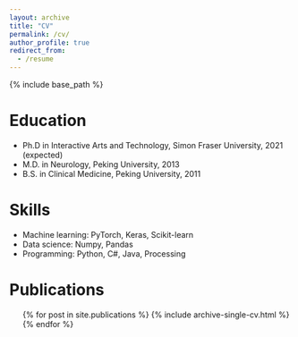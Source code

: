 ```yaml
---
layout: archive
title: "CV"
permalink: /cv/
author_profile: true
redirect_from:
  - /resume
---
```


{% include base_path %}

Education
======
* Ph.D in Interactive Arts and Technology, Simon Fraser University, 2021 (expected)
* M.D. in Neurology, Peking University, 2013
* B.S. in Clinical Medicine, Peking University, 2011

<!-- Work experience
======
* Summer 2015: Research Assistant
  * Github University
  * Duties included: Tagging issues
  * Supervisor: Professor Git

* Fall 2015: Research Assistant
  * Github University
  * Duties included: Merging pull requests
  * Supervisor: Professor Hub -->

Skills
======
* Machine learning: PyTorch, Keras, Scikit-learn
* Data science: Numpy, Pandas
* Programming: Python, C#, Java, Processing


Publications
======
  <ul>{% for post in site.publications %}
    {% include archive-single-cv.html %}
  {% endfor %}</ul>

<!-- Talks
======
  <ul>{% for post in site.talks %}
    {% include archive-single-talk-cv.html %}
  {% endfor %}</ul> -->

<!-- Teaching
======
  <ul>{% for post in site.teaching %}
    {% include archive-single-cv.html %}
  {% endfor %}</ul> -->

<!-- Service and leadership
======
* Currently signed in to 43 different slack teams -->
